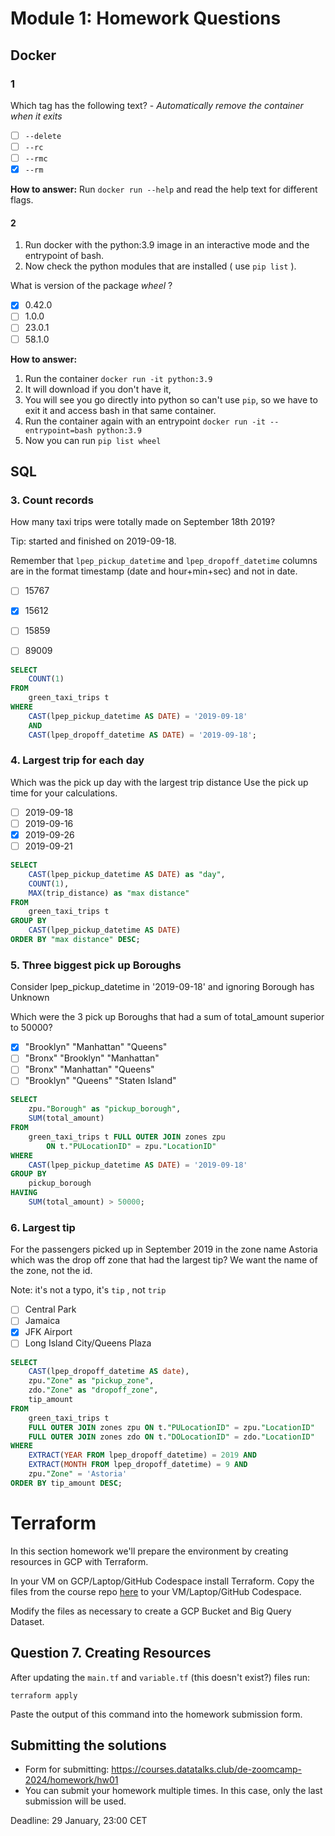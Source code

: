 # Module 1: Homework Questions 

## Docker

### 1
Which tag has the following text? - *Automatically remove the container when it exits* 

- [ ] `--delete`
- [ ] `--rc`
- [ ] `--rmc`
- [x] `--rm`

**How to answer:** Run `docker run --help` and read the help text for different flags.

#### 2
1. Run docker with the python:3.9 image in an interactive mode and the entrypoint of bash.
2. Now check the python modules that are installed ( use ```pip list``` ). 

What is version of the package *wheel* ?

- [x] 0.42.0
- [ ] 1.0.0
- [ ] 23.0.1
- [ ] 58.1.0

**How to answer:** 
1. Run the container `docker run -it python:3.9` 
2. It will download if you don't have it, 
3. You will see you go directly into python so can't use `pip`, so we have to exit it and access bash in that same container.
4. Run the container again with an entrypoint `docker run -it --entrypoint=bash python:3.9`
5. Now you can run `pip list wheel`

## SQL

### 3. Count records 

How many taxi trips were totally made on September 18th 2019?

Tip: started and finished on 2019-09-18. 

Remember that `lpep_pickup_datetime` and `lpep_dropoff_datetime` columns are in the format timestamp (date and hour+min+sec) and not in date.

- [ ] 15767
- [x] 15612
- [ ] 15859
- [ ] 89009


```sql
SELECT 
    COUNT(1)
FROM
    green_taxi_trips t
WHERE
    CAST(lpep_pickup_datetime AS DATE) = '2019-09-18'
    AND
    CAST(lpep_dropoff_datetime AS DATE) = '2019-09-18';
```

### 4. Largest trip for each day

Which was the pick up day with the largest trip distance
Use the pick up time for your calculations.

- [ ] 2019-09-18
- [ ] 2019-09-16
- [x] 2019-09-26
- [ ] 2019-09-21

```sql
SELECT 
    CAST(lpep_pickup_datetime AS DATE) as "day",
    COUNT(1),
    MAX(trip_distance) as "max distance"
FROM
    green_taxi_trips t
GROUP BY
    CAST(lpep_pickup_datetime AS DATE)
ORDER BY "max distance" DESC;
```

### 5. Three biggest pick up Boroughs

Consider lpep_pickup_datetime in '2019-09-18' and ignoring Borough has Unknown

Which were the 3 pick up Boroughs that had a sum of total_amount superior to 50000?
 
- [x] "Brooklyn" "Manhattan" "Queens"
- [ ] "Bronx" "Brooklyn" "Manhattan"
- [ ] "Bronx" "Manhattan" "Queens" 
- [ ] "Brooklyn" "Queens" "Staten Island"

```sql
SELECT 
    zpu."Borough" as "pickup_borough",
    SUM(total_amount)
FROM
    green_taxi_trips t FULL OUTER JOIN zones zpu
        ON t."PULocationID" = zpu."LocationID"
WHERE
    CAST(lpep_pickup_datetime AS DATE) = '2019-09-18'
GROUP BY
    pickup_borough
HAVING
    SUM(total_amount) > 50000;
```


### 6. Largest tip

For the passengers picked up in September 2019 in the zone name Astoria which was the drop off zone that had the largest tip?
We want the name of the zone, not the id.

Note: it's not a typo, it's `tip` , not `trip`

- [ ] Central Park
- [ ] Jamaica
- [x] JFK Airport
- [ ] Long Island City/Queens Plaza

```sql
SELECT 
    CAST(lpep_dropoff_datetime AS date),
    zpu."Zone" as "pickup_zone",
    zdo."Zone" as "dropoff_zone",
    tip_amount
FROM
    green_taxi_trips t 
    FULL OUTER JOIN zones zpu ON t."PULocationID" = zpu."LocationID"
    FULL OUTER JOIN zones zdo ON t."DOLocationID" = zdo."LocationID"
WHERE
    EXTRACT(YEAR FROM lpep_dropoff_datetime) = 2019 AND
    EXTRACT(MONTH FROM lpep_dropoff_datetime) = 9 AND
    zpu."Zone" = 'Astoria'
ORDER BY tip_amount DESC;
```

# Terraform

In this section homework we'll prepare the environment by creating resources in GCP with Terraform.

In your VM on GCP/Laptop/GitHub Codespace install Terraform. 
Copy the files from the course repo
[here](https://github.com/DataTalksClub/data-engineering-zoomcamp/tree/main/01-docker-terraform/1_terraform_gcp/terraform) to your VM/Laptop/GitHub Codespace.

Modify the files as necessary to create a GCP Bucket and Big Query Dataset.


## Question 7. Creating Resources

After updating the `main.tf` and `variable.tf` (this doesn't exist?) files run:

```
terraform apply
```

Paste the output of this command into the homework submission form.


## Submitting the solutions

* Form for submitting: https://courses.datatalks.club/de-zoomcamp-2024/homework/hw01
* You can submit your homework multiple times. In this case, only the last submission will be used. 

Deadline: 29 January, 23:00 CET